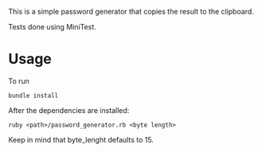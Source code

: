 This is a simple password generator that copies the result to the clipboard.

Tests done using MiniTest.

# Usage
To run
```
bundle install
```
After the dependencies are installed:
```
ruby <path>/password_generator.rb <byte length>
```

Keep in mind that byte_lenght defaults to 15.